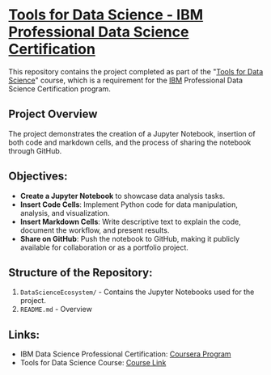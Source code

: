 # [Tools for Data Science - IBM Professional Data Science Certification](https://www.ibm.com)

This repository contains the project completed as part of the "[Tools for Data Science](https://www.coursera.org/learn/open-source-tools-for-data-science)" course, which is a requirement for the [IBM](https://www.ibm.com) Professional Data Science Certification program.

## Project Overview
The project demonstrates the creation of a Jupyter Notebook, insertion of both code and markdown cells, and the process of sharing the notebook through GitHub.

## Objectives:
- **Create a Jupyter Notebook** to showcase data analysis tasks.
- **Insert Code Cells**: Implement Python code for data manipulation, analysis, and visualization.
- **Insert Markdown Cells**: Write descriptive text to explain the code, document the workflow, and present results.
- **Share on GitHub**: Push the notebook to GitHub, making it publicly available for collaboration or as a portfolio project.

## Structure of the Repository:
1. `DataScienceEcosystem/` - Contains the Jupyter Notebooks used for the project.
2. `README.md` - Overview 

## Links:
- IBM Data Science Professional Certification: [Coursera Program](https://www.coursera.org/professional-certificates/ibm-data-science)
- Tools for Data Science Course: [Course Link](https://www.coursera.org/learn/open-source-tools-for-data-science)
